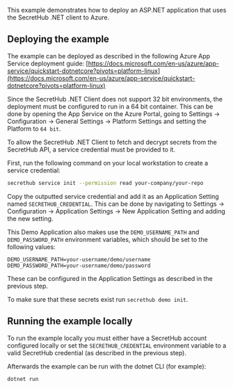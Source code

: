 This example demonstrates how to deploy an ASP.NET application that uses the SecretHub .NET client to Azure.

## Deploying the example
The example can be deployed as described in the following Azure App Service deployment guide:
[https://docs.microsoft.com/en-us/azure/app-service/quickstart-dotnetcore?pivots=platform-linux](https://docs.microsoft.com/en-us/azure/app-service/quickstart-dotnetcore?pivots=platform-linux)

Since the SecretHub .NET Client does not support 32 bit environments, the deployment must be configured to run in a 64 bit container.
This can be done by opening the App Service on the Azure Portal, going to Settings -> Configuration -> General Settings -> Platform Settings and setting the Platform to `64 bit`.

To allow the SecretHub .NET Client to fetch and decrypt secrets from the SecretHub API, a service credential must be provided to it.

First, run the following command on your local workstation to create a service credential:
```bash
secrethub service init --permission read your-company/your-repo
```

Copy the outputted service credential and add it as an Application Setting named `SECRETHUB_CREDENTIAL`. This can be done by navigating to Settings -> Configuration -> Application Settings -> New Application Setting and adding the new setting.

This Demo Application also makes use the `DEMO_USERNAME_PATH` and `DEMO_PASSWORD_PATH` environment variables, which should be set to the following values:
```
DEMO_USERNAME_PATH=your-username/demo/username
DEMO_PASSWORD_PATH=your-username/demo/password
```
These can be configured in the Application Settings as described in the previous step.

To make sure that these secrets exist run `secrethub demo init`.

## Running the example locally
To run the example locally you must either have a SecretHub account configured locally or set the `SECRETHUB_CREDENTIAL` environment variable to a valid SecretHub credential (as described in the previous step).

Afterwards the example can be run with the dotnet CLI (for example):
```bash
dotnet run
```
